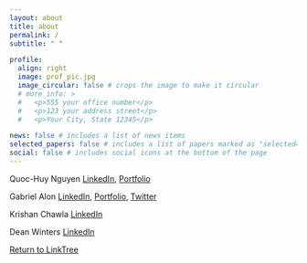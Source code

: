 ```yaml
---
layout: about
title: about
permalink: /
subtitle: " "

profile:
  align: right
  image: prof_pic.jpg
  image_circular: false # crops the image to make it circular
  # more_info: >
  #   <p>555 your office number</p>
  #   <p>123 your address street</p>
  #   <p>Your City, State 12345</p>

news: false # includes a list of news items
selected_papers: false # includes a list of papers marked as "selected={true}"
social: false # includes social icons at the bottom of the page
---
```


Quoc-Huy Nguyen [LinkedIn](https://www.linkedin.com/in/quochuyn/), [Portfolio](https://quochuyn.github.io/)

Gabriel Alon [LinkedIn](https://www.linkedin.com/in/gabrielalon/), [Portfolio](https://galonpy.github.io/), [Twitter](https://twitter.com/gabrielalon_ai/)

Krishan Chawla [LinkedIn](https://www.linkedin.com/in/krishan-chawla-16a3a58/)

Dean Winters [LinkedIn](https://www.linkedin.com/in/dean-winters-691724114/)

[Return to LinkTree](https://linktr.ee/youtube_recommender_capstone)